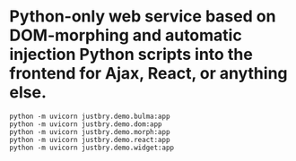 Python-only web service based on DOM-morphing and automatic injection 
Python scripts into the frontend for Ajax, React, or anything else.
=====================================================================

`python -m uvicorn justbry.demo.bulma:app`  
`python -m uvicorn justbry.demo.dom:app`  
`python -m uvicorn justbry.demo.morph:app`  
`python -m uvicorn justbry.demo.react:app`  
`python -m uvicorn justbry.demo.widget:app`  

